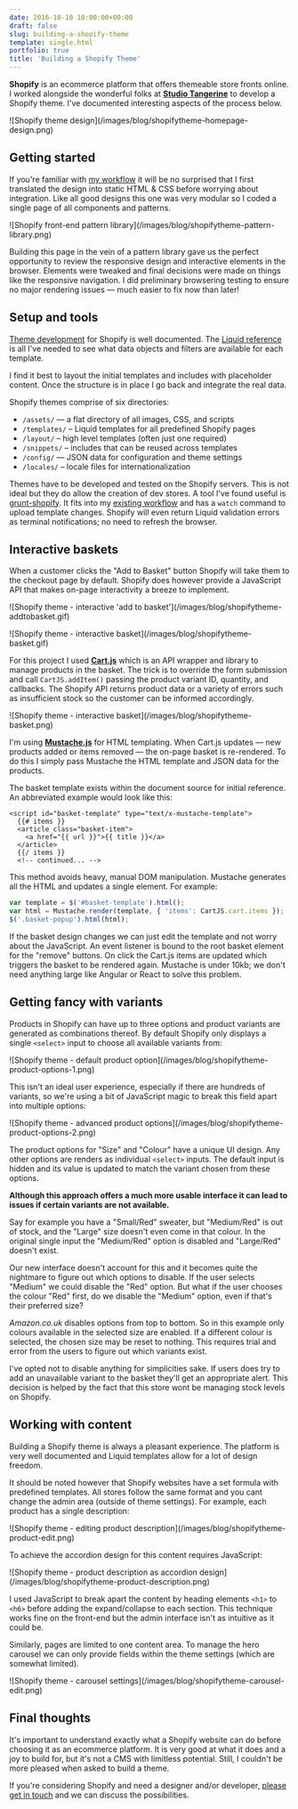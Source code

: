 ```yaml
---
date: 2016-10-10 10:00:00+00:00
draft: false
slug: building-a-shopify-theme
template: single.html
portfolio: true
title: 'Building a Shopify Theme'
---
```


**Shopify** is an ecommerce platform that offers themeable store fronts online. I worked alongside the wonderful folks at [**Studio Tangerine**](http://studiotangerine.co.uk/) to develop a Shopify theme. I've documented interesting aspects of the process below.

<p class="post__image">![Shopify theme design](/images/blog/shopifytheme-homepage-design.png)</p>

## Getting started

If you're familiar with [my workflow](/2016/07/14/building-a-wordpress-theme/) it will be no surprised that I first translated the design into static HTML & CSS before worrying about integration. Like all good designs this one was very modular so I coded a single page of all components and patterns.

<p class="post__image">![Shopify front-end pattern library](/images/blog/shopifytheme-pattern-library.png)</p>

Building this page in the vein of a pattern library gave us the perfect opportunity to review the responsive design and interactive elements in the browser. Elements were tweaked and final decisions were made on things like the responsive navigation. I did preliminary browsering testing to ensure no major rendering issues — much easier to fix now than later!

## Setup and tools

[Theme development](https://help.shopify.com/themes/development/templates) for Shopify is well documented. The [Liquid reference](https://help.shopify.com/themes/liquid) is all I've needed to see what data objects and filters are available for each template.

I find it best to layout the initial templates and includes with placeholder content. Once the structure is in place I go back and integrate the real data.

Shopify themes comprise of six directories:

* `/assets/` — a flat directory of all images, CSS, and scripts
* `/templates/` – Liquid templates for all predefined Shopify pages
* `/layout/` – high level templates (often just one required)
* `/snippets/` – includes that can be reused across templates
* `/config/` — JSON data for configuration and theme settings
* `/locales/` – locale files for internationalization

Themes have to be developed and tested on the Shopify servers. This is not ideal but they do allow the creation of dev stores. A tool I've found useful is [grunt-shopify](https://github.com/wilr/grunt-shopify). It fits into my [existing workflow](/2016/07/12/new-origins/) and has a `watch` command to upload template changes. Shopify will even return Liquid validation errors as terminal notifications; no need to refresh the browser.

## Interactive baskets

When a customer clicks the "Add to Basket" button Shopify will take them to the checkout page by default. Shopify does however provide a JavaScript API that makes on-page interactivity a breeze to implement.

<p class="post__image">![Shopify theme - interactive 'add to basket'](/images/blog/shopifytheme-addtobasket.gif)</p>

<p class="post__image">![Shopify theme - interactive basket](/images/blog/shopifytheme-basket.gif)</p>

For this project I used [**Cart.js**](https://cartjs.org/) which is an API wrapper and library to manage products in the basket. The trick is to override the form submission and call `CartJS.addItem()` passing the product variant ID, quantity, and callbacks. The Shopify API returns product data or a variety of errors such as insufficient stock so the customer can be informed accordingly.

<p class="post__image">![Shopify theme - interactive basket](/images/blog/shopifytheme-basket.png)</p>

I'm using [**Mustache.js**](https://github.com/janl/mustache.js) for HTML templating. When Cart.js updates — new products added or items removed — the on-page basket is re-rendered. To do this I simply pass Mustache the HTML template and JSON data for the products.

The basket template exists within the document source for initial reference. An abbreviated example would look like this:

```markup
<script id="basket-template" type="text/x-mustache-template">
  {{# items }}
  <article class="basket-item">
    <a href="{{ url }}">{{ title }}</a>
  </article>
  {{/ items }}
  <!-- continued... -->
```

This method avoids heavy, manual DOM manipulation. Mustache generates all the HTML and updates a single element. For example:

```javascript
var template = $('#basket-template').html();
var html = Mustache.render(template, { 'items': CartJS.cart.items });
$('.basket-popup').html(html);
```

If the basket design changes we can just edit the template and not worry about the JavaScript. An event listener is bound to the root basket element for the "remove" buttons. On click the Cart.js items are updated which triggers the basket to be rendered again. Mustache is under 10kb; we don't need anything large like Angular or React to solve this problem.

## Getting fancy with variants

Products in Shopify can have up to three options and product variants are generated as combinations thereof. By default Shopify only displays a single `<select>` input to choose all available variants from:

<p class="post__image">![Shopify theme - default product option](/images/blog/shopifytheme-product-options-1.png)</p>

This isn't an ideal user experience, especially if there are hundreds of variants, so we're using a bit of JavaScript magic to break this field apart into multiple options:

<p class="post__image">![Shopify theme - advanced product options](/images/blog/shopifytheme-product-options-2.png)</p>

The product options for "Size" and "Colour" have a unique UI design. Any other options are renders as individual `<select>` inputs. The default input is hidden and its value is updated to match the variant chosen from these options.

**Although this approach offers a much more usable interface it can lead to issues if certain variants are not available.**

Say for example you have a "Small/Red" sweater, but "Medium/Red" is out of stock, and the "Large" size doesn't even come in that colour. In the original single input the "Medium/Red" option is disabled and "Large/Red" doesn't exist.

Our new interface doesn't account for this and it becomes quite the nightmare to figure out which options to disable. If the user selects "Medium" we could disable the "Red" option. But what if the user chooses the colour "Red" first, do we disable the "Medium" option, even if that's their preferred size?

*Amazon.co.uk* disables options from top to bottom. So in this example only colours available in the selected size are enabled. If a different colour is selected, the chosen size may be reset to nothing. This requires trial and error from the users to figure out which variants exist.

I've opted not to disable anything for simplicities sake. If users does try to add an unavailable variant to the basket they'll get an appropriate alert. This decision is helped by the fact that this store wont be managing stock levels on Shopify.

## Working with content

Building a Shopify theme is always a pleasant experience. The platform is very well documented and Liquid templates allow for a lot of design freedom.

It should be noted however that Shopify websites have a set formula with predefined templates. All stores follow the same format and you cant change the admin area (outside of theme settings). For example, each product has a single description:

<p class="post__image">![Shopify theme - editing product description](/images/blog/shopifytheme-product-edit.png)</p>

To achieve the accordion design for this content requires JavaScript:

<p class="post__image">![Shopify theme - product description as accordion design](/images/blog/shopifytheme-product-description.png)</p>

I used JavaScript to break apart the content by heading elements `<h1>` to `<h6>` before adding the expand/collapse to each section. This technique works fine on the front-end but the admin interface isn't as intuitive as it could be.

Similarly, pages are limited to one content area. To manage the hero carousel we can only provide fields within the theme settings (which are somewhat limited).

<p class="post__image">![Shopify theme - carousel settings](/images/blog/shopifytheme-carousel-edit.png)</p>

## Final thoughts

It's important to understand exactly what a Shopify website can do before choosing it as an ecommerce platform. It is very good at what it does and a joy to build for, but it's not a CMS with limitless potential. Still, I couldn't be more pleased when asked to build a theme.

If you're considering Shopify and need a designer and/or developer, [please get in touch](/contact/) and we can discuss the possibilities.
